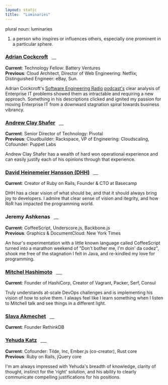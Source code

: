 ```yaml
---
layout: static
title:  "Luminaries"
---
```



plural noun: luminaries

1. a person who inspires or influences others, especially one prominent in a particular sphere.

### [Adrian Cockcroft](http://perfcap.blogspot.com)<span>&nbsp;&nbsp;&nbsp;</span><a href="https://twitter.com/adrianco" title="Twitter" class="fa fa-twitter-square">&nbsp;</a><a href="https://www.linkedin.com/in/adriancockcroft" title="LinkedIn" class="fa fa-linkedin-square">&nbsp;</a><a href="https://www.youtube.com/results?search_query=Adrian+Cockcroft" title="YouTube" class="fa fa-youtube">&nbsp;</a><a href="http://www.slideshare.net/adrianco" title="SlideShare" class="fa fa-slideshare">&nbsp;</a>

**Current**: Technology Fellow: Battery Ventures <br/>
**Previous**: Cloud Architect, Director of Web Engineering: Netflix; Distinguished Engineer: eBay, Sun.

Adrian Cockcroft's [Software Engineering Radio](http://www.se-radio.net/) [podcast's](http://www.se-radio.net/2014/12/episode-216-adrian-cockcroft-on-the-modern-cloud-based-platform/) clear analysis of Enterprise IT problems showed them as intractable and requiring a new approach. Something in his descriptions clicked and ignited my passion for moving Enterprise IT from a downward stagnation spiral towards business vibrancy.


### [Andrew Clay Shafer](https://angel.co/littleidea)<span>&nbsp;&nbsp;&nbsp;</span><a href="https://github.com/littleidea" title="Github" class="fa fa-github-square">&nbsp;</a><a href="https://twitter.com/littleidea" title="Twitter" class="fa fa-twitter-square">&nbsp;</a><a href="https://www.linkedin.com/in/andrewclayshafer" title="LinkedIn" class="fa fa-linkedin-square">&nbsp;</a><a href="https://www.youtube.com/results?search_query=Andrew+Clay+Shafer" title="YouTube" class="fa fa-youtube">&nbsp;</a>

**Current**: Senior Director of Technology: Pivotal <br/>
**Previous**: Cloudbuilder: Rackspace, VP of Engineering: Cloudscaling, Cofounder: Puppet Labs

Andrew Clay Shafer has a wealth of hard won operational experience and can easily justify each of his opinions through that experience.


### [David Heinemeier Hansson (DHH)](http://david.heinemeierhansson.com/)<span>&nbsp;&nbsp;&nbsp;</span><a href="https://github.com/dhh" title="Github" class="fa fa-github-square">&nbsp;</a><a href="https://twitter.com/dhh" title="Twitter" class="fa fa-twitter-square">&nbsp;</a><a href="https://www.youtube.com/results?search_query=David+Heinemeier+Hansson" title="YouTube" class="fa fa-youtube">&nbsp;</a><a href="https://www.instagram.com/dhh79/" title="Instagram" class="fa fa-instagram">&nbsp;</a>

**Current**:  Creator of Ruby on Rails, Founder & CTO at Basecamp <br/>

DHH has a clear vision of what should be, and that it should always bring joy to developers. I admire that clear sense of vision and itegrity, and how RoR has impacted the programming world.


### Jeremy Ashkenas<span>&nbsp;&nbsp;&nbsp;</span><a href="https://github.com/jashkenas" title="Github" class="fa fa-github-square">&nbsp;</a><a href="https://twitter.com/jashkenas" title="Twitter" class="fa fa-twitter-square">&nbsp;</a><a href="https://www.youtube.com/results?search_query=jeremy+ashkenas" title="YouTube" class="fa fa-youtube">&nbsp;</a><a href="https://www.instagram.com/jashkenas/" title="Instagram" class="fa fa-instagram">&nbsp;</a>

**Current**: CoffeeScript, Underscore.js, Backbone.js <br/>
**Previous**: Graphics & DocumentCloud: New York Times

An hour's experimentation with a little known language called CoffeeScript turned into a marathon weekend of "Don't bother me, I'm doin' da codez", shook me free of the stagnation I felt in Java, and re-kindled my love for programming. 


### [Mitchel Hashimoto](http://mitchellh.com/)<span>&nbsp;&nbsp;&nbsp;</span><a href="https://github.com/mitchellh" title="Github" class="fa fa-github-square">&nbsp;</a><a href="https://twitter.com/mitchellh" title="Twitter" class="fa fa-twitter-square">&nbsp;</a><a href="https://www.linkedin.com/in/mitchellh" title="LinkedIn" class="fa fa-linkedin-square">&nbsp;</a><a href="https://www.youtube.com/results?search_query=Mitchel+Hashimoto" title="YouTube" class="fa fa-youtube">&nbsp;</a><a href="https://www.instagram.com/mitchhashi/" title="Instagram" class="fa fa-instagram">&nbsp;</a>

**Current**: Founder of HashiCorp, Creator of Vagrant, Packer, Serf, Consul <br/>

Truly understands at-scale DevOps challenges and is implementing his vision of how to solve them. I always feel like I learn something when I listen to Mitchell talk and see things in a different light.


### [Slava Akmechet](http://www.defmacro.org/)<span>&nbsp;&nbsp;&nbsp;</span><a href="https://github.com/coffeemug/" title="Github" class="fa fa-github-square">&nbsp;</a><a href="https://twitter.com/spakhm" title="Twitter" class="fa fa-twitter-square">&nbsp;</a><a href="https://www.linkedin.com/in/coffeemug" title="LinkedIn" class="fa fa-linkedin-square">&nbsp;</a><a href="https://www.youtube.com/results?search_query=Slava+Akmechet" title="YouTube" class="fa fa-youtube">&nbsp;</a>

**Current**: Founder RethinkDB <br/>



### [Yehuda Katz](http://yehudakatz.com/)<span>&nbsp;&nbsp;&nbsp;</span><a href="https://github.com/wycats" title="Github" class="fa fa-github-square">&nbsp;</a><a href="http://stackoverflow.com/users/122162/yehuda-katz" title="Stack Overflow" class="fa fa-stack-overflow">&nbsp;</a><a href="https://twitter.com/wycats" title="Twitter" class="fa fa-twitter-square">&nbsp;</a><a href="https://www.linkedin.com/in/yehudakatz" title="LinkedIn" class="fa fa-linkedin-square">&nbsp;</a><a href="https://www.youtube.com/results?search_query=Yehuda+Katz" title="YouTube" class="fa fa-youtube">&nbsp;</a>

**Current**: Cofounder: Tilde, Inc, Ember.js (co-creator), Rust core <br/>
**Previous**: Ruby on Rails, jQuery core

I'm am always impressed with Yehuda's breadth of knowledge, clarity of thought, instinct for the 'right' solution, and his ability to clearly communicate compelling justifications for his positions.




